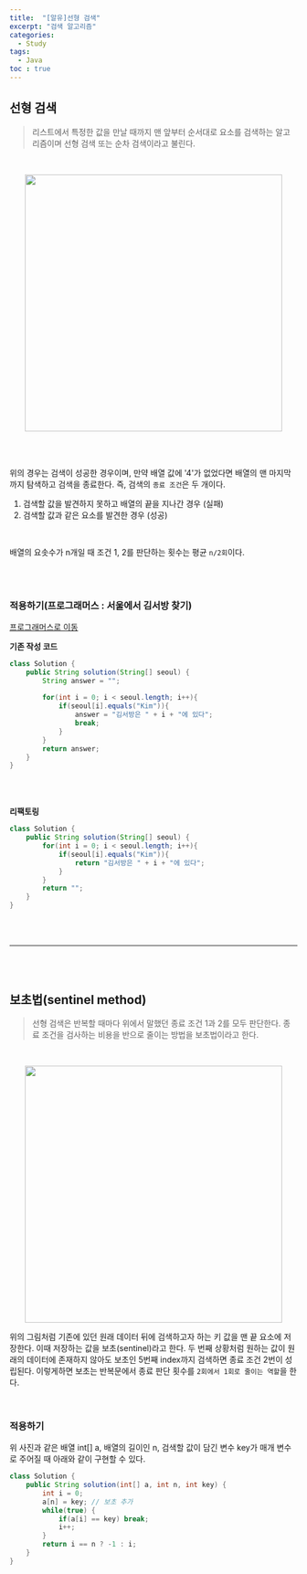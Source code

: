 ```yaml
---
title:  "[알유]선형 검색"
excerpt: "검색 알고리즘"
categories: 
  - Study
tags: 
  - Java
toc : true
---
```


## 선형 검색
> 리스트에서 특정한 값을 만날 때까지 맨 앞부터 순서대로 요소를 검색하는 알고리즘이며 선형 검색 또는 순차 검색이라고 불린다.

<br>



<p align="center"><img src="https://user-images.githubusercontent.com/70805241/117855222-3b697300-b2c5-11eb-9aad-d2a3cc0a6fc7.png" height="450px" width="450px">
</p>

<br><br>

위의 경우는 검색이 성공한 경우이며, 만약 배열 값에 '4'가 없었다면 배열의 맨 마지막까지 탐색하고 검색을 종료한다. 즉, 검색의 `종료 조건`은 두 개이다. <br>

1. 검색할 값을 발견하지 못하고 배열의 끝을 지나간 경우 (실패)
2. 검색할 값과 같은 요소를 발견한 경우 (성공)

<br>

배열의 요솟수가 n개일 때 조건 1, 2를 판단하는 횟수는 평균 `n/2회`이다.

<br><br> 



### 적용하기(프로그래머스 : 서울에서 김서방 찾기)
[프로그래머스로 이동](https://programmers.co.kr/learn/courses/30/lessons/12919) <br>


**기존 작성 코드** <br>

```java
class Solution {
    public String solution(String[] seoul) {
        String answer = "";
        
        for(int i = 0; i < seoul.length; i++){
            if(seoul[i].equals("Kim")){
                answer = "김서방은 " + i + "에 있다";
                break;
            }
        }
        return answer;
    }
}
```

<br><br>

**리팩토링** <br>

```java
class Solution {
    public String solution(String[] seoul) {        
        for(int i = 0; i < seoul.length; i++){
            if(seoul[i].equals("Kim")){
                return "김서방은 " + i + "에 있다";
            }
        }
        return "";
    }
}
```


<br><br>

---------

<br><br>



## 보초법(sentinel method)
>선형 검색은 반복할 때마다 위에서 말했던 종료 조건 1과 2를 모두 판단한다. 종료 조건을 검사하는 비용을 반으로 줄이는 방법을 보초법이라고 한다.

<br>

<p align="center"><img src="https://user-images.githubusercontent.com/70805241/117859171-a0bf6300-b2c9-11eb-9836-b5d8a937dc8d.png" height="450px" width="450px">
</p>


위의 그림처럼 기존에 있던 원래 데이터 뒤에 검색하고자 하는 키 값을 맨 끝 요소에 저장한다. 이때 저장하는 값을 보초(sentinel)라고 한다. 두 번째 상황처럼 원하는 값이 원래의 데이터에 존재하지 않아도 보초인 5번째 index까지 검색하면 종료 조건 2번이 성립된다. 이렇게하면 보초는 반복문에서 종료 판단 횟수를 `2회에서 1회로 줄이는 역할`을 한다.

<br>


### 적용하기

위 사진과 같은 배열 int[] a, 배열의 길이인 n, 검색할 값이 담긴 변수 key가 매개 변수로 주어질 때 아래와 같이 구현할 수 있다.

```java
class Solution {
    public String solution(int[] a, int n, int key) {
        int i = 0;
        a[n] = key; // 보초 추가
        while(true) {
            if(a[i] == key) break;
            i++;
        }
        return i == n ? -1 : i;
    }
}
```